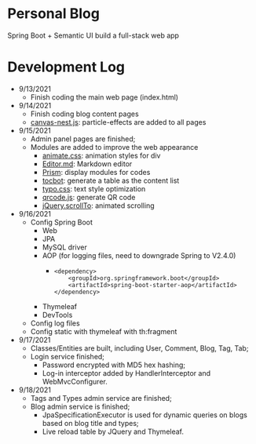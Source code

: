 # Personal Blog
Spring Boot + Semantic UI build a full-stack web app

# Development Log
- 9/13/2021
  - Finish coding the main web page (index.html)
- 9/14/2021
  - Finish coding blog content pages
  - [canvas-nest.js](https://www.npmjs.com/package/canvas-nest.js/v/2.0.4): particle-effects are added to all pages
- 9/15/2021
  - Admin panel pages are finished;
  - Modules are added to improve the web appearance
    - [animate.css](https://animate.style/): animation styles for div
    - [Editor.md](https://pandao.github.io/editor.md/): Markdown editor
    - [Prism](https://prismjs.com/): display modules for codes
    - [tocbot](https://tscanlin.github.io/tocbot/): generate a table as the content list
    - [typo.css](https://github.com/sofish/typo.css): text style optimization
    - [qrcode.js](https://davidshimjs.github.io/qrcodejs/): generate QR code
    - [jQuery.scrollTo](https://github.com/flesler/jquery.scrollTo): animated scrolling
- 9/16/2021
  - Config Spring Boot
    - Web
    - JPA
    - MySQL driver
    - AOP (for logging files, need to downgrade Spring to V2.4.0)
      - ```
        <dependency>  
            <groupId>org.springframework.boot</groupId>  
            <artifactId>spring-boot-starter-aop</artifactId>  
        </dependency>
        ```
    - Thymeleaf
    - DevTools
  - Config log files
  - Config static with thymeleaf with th:fragment
- 9/17/2021
  - Classes/Entities are built, including User, Comment, Blog, Tag, Tab;
  - Login service finished;
    - Password encrypted with MD5 hex hashing;
    - Log-in interceptor added by HandlerInterceptor and WebMvcConfigurer.
- 9/18/2021
  - Tags and Types admin service are finished;
  - Blog admin service is finished;
    - JpaSpecificationExecutor is used for dynamic queries on blogs based on blog title and types;
    - Live reload table by JQuery and Thymeleaf.
